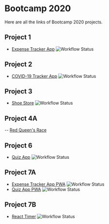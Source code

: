 # Bootcamp 2020

Here are all the links of Bootcamp 2020 projects.

## Project 1

- [Expense Tracker App](https://www.bootcamp-2020_expense_tracker_app.surge.sh) ![Workflow Status](https://img.shields.io/github/workflow/status/GroovierHen/Bootcamp-2020/Expense-Tracker?label=Build&logo=Github)

## Project 2

- [COVID-19 Tracker App](https://www.bootcamp-2020_covid_19_tracker_app.surge.sh) ![Workflow Status](https://img.shields.io/github/workflow/status/GroovierHen/Bootcamp-2020/Covid-Tracker?label=Build&logo=Github)

## Project 3

- [Shoe Store](https://www.bootcamp-2020_shoe_store_app.surge.sh) ![Workflow Status](https://img.shields.io/github/workflow/status/GroovierHen/Bootcamp-2020/Shoe-Store?label=Build&logo=Github)

## Project 4A

-- [Red Queen's Race](https://codesandbox.io/s/red-queens-race-418nd)

## Project 6

- [Quiz App](https://www.bootcamp-2020_quiz_app.surge.sh) ![Workflow Status](https://img.shields.io/github/workflow/status/GroovierHen/Bootcamp-2020/Quiz?label=Build&logo=Github)

## Project 7A

- [Expense Tracker App PWA](https://www.bootcamp-2020_expense_tracker_app.surge.sh) ![Workflow Status](https://img.shields.io/github/workflow/status/GroovierHen/Bootcamp-2020/Expense-Tracker?label=Build&logo=Github)
- [Quiz App PWA](https://www.bootcamp-2020_quiz_app.surge.sh) ![Workflow Status](https://img.shields.io/github/workflow/status/GroovierHen/Bootcamp-2020/Quiz?label=Build&logo=Github)

## Project 7B

- [React Timer](https://bootcamp-2020_react_timer.surge.sh/) ![Workflow Status](https://img.shields.io/github/workflow/status/GroovierHen/Bootcamp-2020/React-Timer?label=Build&logo=Github)
